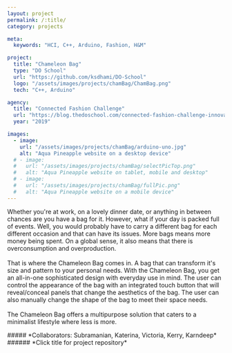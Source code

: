 ```yaml
---
layout: project
permalink: /:title/
category: projects

meta:
  keywords: "HCI, C++, Arduino, Fashion, H&M"

project:
  title: "Chameleon Bag"
  type: "DO School"
  url: "https://github.com/ksdhami/DO-School"
  logo: "/assets/images/projects/chamBag/ChamBag.png"
  tech: "C++, Arduino"

agency:
  title: "Connected Fashion Challenge"
  url: "https://blog.thedoschool.com/connected-fashion-challenge-innovation-is-a-process/"
  year: "2019"

images:
  - image:
    url: "/assets/images/projects/chamBag/arduino-uno.jpg"
    alt: "Aqua Pineapple website on a desktop device"
  # - image:
  #   url: "/assets/images/projects/chamBag/selectPicTop.png"
  #   alt: "Aqua Pineapple website on tablet, mobile and desktop"
  # - image:
  #   url: "/assets/images/projects/chamBag/fullPic.png"
  #   alt: "Aqua Pineapple website on a mobile device"
---
```

<p>Whether you're at work, on a lovely dinner date, or anything in between chances are you have a bag for it. However, what if your day is packed full of events. Well, you would probably have to carry a different bag for each different occasion and that can have its issues. More bags means more money being spent. On a global sense, it also means that there is overconsumption and overproduction.  
<br><br>
That is where the Chameleon Bag comes in. A bag that can transform it's size and pattern to your personal needs. With the Chameleon Bag, you get an all-in-one sophisticated design with everyday use in mind. The user can control the appearance of the bag with an integrated touch button that will reveal/conceal panels that change the aesthetics of the bag. The user can also manually change the shape of the bag to meet their space needs.
<br><br>
The Chameleon Bag offers a multipurpose solution that caters to a minimalist lifestyle where less is more. 
<br>
</p>
##### *Collaborators: Subramanian, Katerina, Victoria, Kerry, Karndeep*
###### *Click title for project repository*

<!-- 
In order for innovation to prosper, ideas must be shared, iterated, killed, executed and everything else in between. Fashion is a major talking point in terms of sustainability, personal expression and something we have to deal with day in and day out, and to not see this as a focal point to leverage technology on top of, is foolish 
-->
<!-- 
all focused around improving the user experience, showcasing unknown use cases and lastly, tackling the larger issue of sustainability in the fashion industry utilizing technology 
-->
